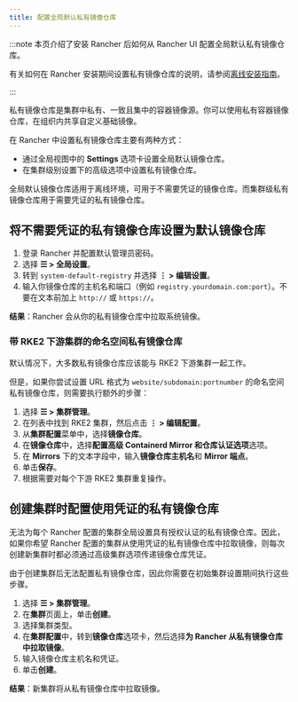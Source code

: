 ```yaml
---
title: 配置全局默认私有镜像仓库
---
```


:::note
本页介绍了安装 Rancher 后如何从 Rancher UI 配置全局默认私有镜像仓库。

有关如何在 Rancher 安装期间设置私有镜像仓库的说明，请参阅[离线安装指南](../../../pages-for-subheaders/air-gapped-helm-cli-install.md)。

:::

私有镜像仓库是集群中私有、一致且集中的容器镜像源。你可以使用私有容器镜像仓库，在组织内共享自定义基础镜像。

在 Rancher 中设置私有镜像仓库主要有两种方式：

* 通过全局视图中的 **Settings** 选项卡设置全局默认镜像仓库。
* 在集群级别设置下的高级选项中设置私有镜像仓库。

全局默认镜像仓库适用于离线环境，可用于不需要凭证的镜像仓库。而集群级私有镜像仓库用于需要凭证的私有镜像仓库。

## 将不需要凭证的私有镜像仓库设置为默认镜像仓库

1. 登录 Rancher 并配置默认管理员密码。
1. 选择 **☰ > 全局设置**。
1. 转到 `system-default-registry` 并选择 **⋮ > 编辑设置**。
1. 输入你镜像仓库的主机名和端口（例如 `registry.yourdomain.com:port`）。不要在文本前加上 `http://` 或 `https://`。

**结果**：Rancher 会从你的私有镜像仓库中拉取系统镜像。

### 带 RKE2 下游集群的命名空间私有镜像仓库

默认情况下，大多数私有镜像仓库应该能与 RKE2 下游集群一起工作。

但是，如果你尝试设置 URL 格式为 `website/subdomain:portnumber` 的命名空间私有镜像仓库，则需要执行额外的步骤：

1. 选择 **☰ > 集群管理**。
1. 在列表中找到 RKE2 集群，然后点击 **⋮ > 编辑配置**。
1. 从**集群配置**菜单中，选择**镜像仓库**。
1. 在**镜像仓库**中，选择**配置高级 Containerd Mirror 和仓库认证选项**选项。
1. 在 **Mirrors** 下的文本字段中，输入**镜像仓库主机名**和 **Mirror 端点**。
1. 单击**保存**。
1. 根据需要对每个下游 RKE2 集群重复操作。

## 创建集群时配置使用凭证的私有镜像仓库

无法为每个 Rancher 配置的集群全局设置具有授权认证的私有镜像仓库。因此，如果你希望 Rancher 配置的集群从使用凭证的私有镜像仓库中拉取镜像，则每次创建新集群时都必须通过高级集群选项传递镜像仓库凭证。

由于创建集群后无法配置私有镜像仓库，因此你需要在初始集群设置期间执行这些步骤。

1. 选择 **☰ > 集群管理**。
1. 在**集群**页面上，单击**创建**。
1. 选择集群类型。
1. 在**集群配置**中，转到**镜像仓库**选项卡，然后选择**为 Rancher 从私有镜像仓库中拉取镜像**。
1. 输入镜像仓库主机名和凭证。
1. 单击**创建**。

**结果**：新集群将从私有镜像仓库中拉取镜像。
